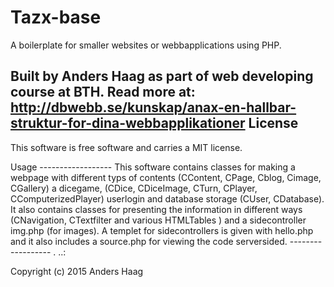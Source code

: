 Tazx-base
==================
 
A boilerplate for smaller websites or webbapplications using PHP.
 
Built by Anders Haag
 as part of web developing course at BTH. Read more at: http://dbwebb.se/kunskap/anax-en-hallbar-struktur-for-dina-webbapplikationer 
License
------------------
 
This software is free software and carries a MIT license.
 
Usage
------------------ This software contains classes for making a webpage with different typs of contents (CContent, CPage, Cblog, Cimage, CGallery) a dicegame, (CDice, CDiceImage, CTurn, CPlayer, CComputerizedPlayer) userlogin and database storage (CUser, CDatabase). It also contains classes for presenting the information in different ways (CNavigation, CTextfilter and various HTMLTables )
 and a sidecontroller img.php (for images). A templet for sidecontrollers is given with hello.php and it also includes a source.php for viewing the code serversided.  ------------------
 .
..:
 
Copyright (c) 2015 Anders Haag